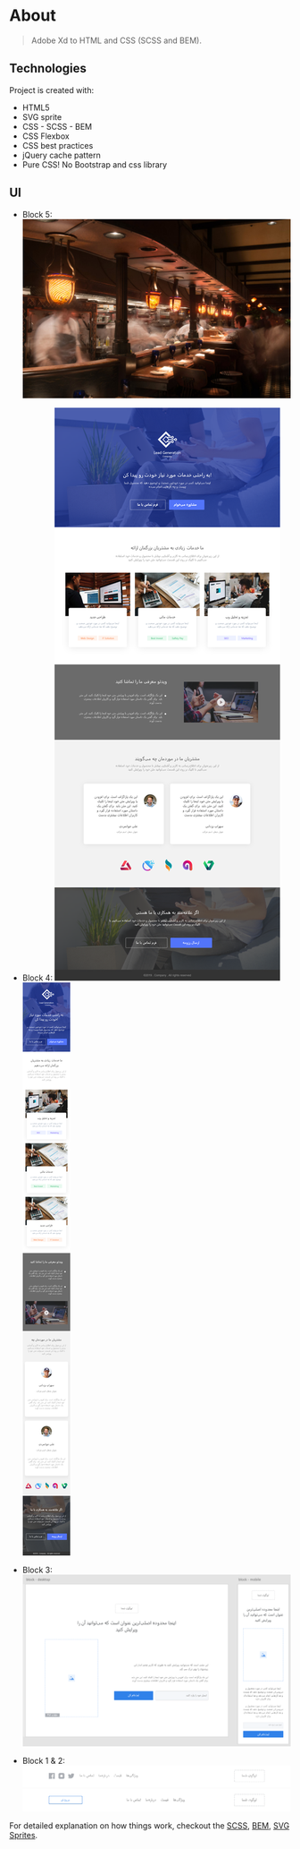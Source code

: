 # About

> Adobe Xd to HTML and CSS (SCSS and BEM).

## Technologies

Project is created with:

- HTML5
- SVG sprite
- CSS - SCSS - BEM
- CSS Flexbox
- CSS best practices
- jQuery cache pattern
- Pure CSS! No Bootstrap and css library

## UI

- Block 5:
![block5](img/Block-5.png)

- Block 4:
![block4](img/Desktop.png)
![block4](img/Mobile.png)

- Block 3:
![block3](img/Test3.PNG)

- Block 1 & 2:
![block1](img/header1.png)
![block2](img/header2.png)

For detailed explanation on how things work, checkout the [SCSS](https://sass-lang.com/), [BEM](https://css-tricks.com/bem-101/), [SVG Sprites](https://css-tricks.com/svg-sprites-use-better-icon-fonts/).